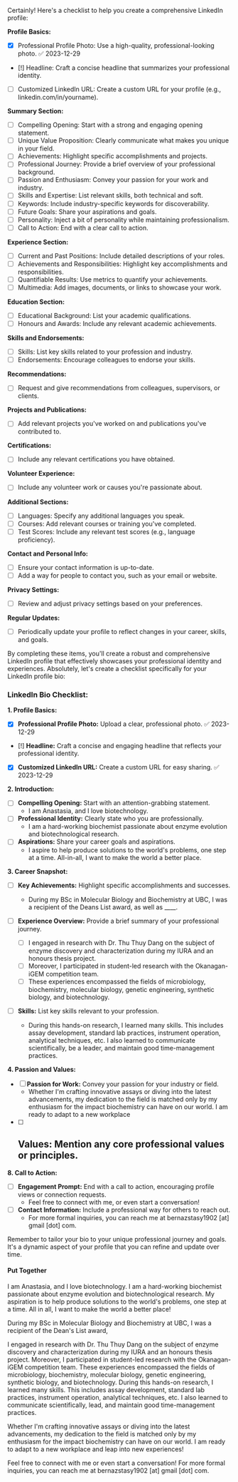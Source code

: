 Certainly! Here's a checklist to help you create a comprehensive LinkedIn profile:

**Profile Basics:**
- [x] Professional Profile Photo: Use a high-quality, professional-looking photo. ✅ 2023-12-29
- [!] Headline: Craft a concise headline that summarizes your professional identity.
- [ ] Customized LinkedIn URL: Create a custom URL for your profile (e.g., linkedin.com/in/yourname).

**Summary Section:**
- [ ] Compelling Opening: Start with a strong and engaging opening statement.
- [ ] Unique Value Proposition: Clearly communicate what makes you unique in your field.
- [ ] Achievements: Highlight specific accomplishments and projects.
- [ ] Professional Journey: Provide a brief overview of your professional background.
- [ ] Passion and Enthusiasm: Convey your passion for your work and industry.
- [ ] Skills and Expertise: List relevant skills, both technical and soft.
- [ ] Keywords: Include industry-specific keywords for discoverability.
- [ ] Future Goals: Share your aspirations and goals.
- [ ] Personality: Inject a bit of personality while maintaining professionalism.
- [ ] Call to Action: End with a clear call to action.

**Experience Section:**
- [ ] Current and Past Positions: Include detailed descriptions of your roles.
- [ ] Achievements and Responsibilities: Highlight key accomplishments and responsibilities.
- [ ] Quantifiable Results: Use metrics to quantify your achievements.
- [ ] Multimedia: Add images, documents, or links to showcase your work.

**Education Section:**
- [ ] Educational Background: List your academic qualifications.
- [ ] Honours and Awards: Include any relevant academic achievements.

**Skills and Endorsements:**
- [ ] Skills: List key skills related to your profession and industry.
- [ ] Endorsements: Encourage colleagues to endorse your skills.

**Recommendations:**
- [ ] Request and give recommendations from colleagues, supervisors, or clients.

**Projects and Publications:**
- [ ] Add relevant projects you've worked on and publications you've contributed to.

**Certifications:**
- [ ] Include any relevant certifications you have obtained.

**Volunteer Experience:**
- [ ] Include any volunteer work or causes you're passionate about.

**Additional Sections:**
- [ ] Languages: Specify any additional languages you speak.
- [ ] Courses: Add relevant courses or training you've completed.
- [ ] Test Scores: Include any relevant test scores (e.g., language proficiency).

**Contact and Personal Info:**
- [ ] Ensure your contact information is up-to-date.
- [ ] Add a way for people to contact you, such as your email or website.

**Privacy Settings:**
- [ ] Review and adjust privacy settings based on your preferences.

**Regular Updates:**
- [ ] Periodically update your profile to reflect changes in your career, skills, and goals.

By completing these items, you'll create a robust and comprehensive LinkedIn profile that effectively showcases your professional identity and experiences.
Absolutely, let's create a checklist specifically for your LinkedIn profile bio:

### LinkedIn Bio Checklist:

**1. Profile Basics:**
   - [x] **Professional Profile Photo:** Upload a clear, professional photo. ✅ 2023-12-29
   - [!] **Headline:** Craft a concise and engaging headline that reflects your professional identity.
   - [x] **Customized LinkedIn URL:** Create a custom URL for easy sharing. ✅ 2023-12-29

**2. Introduction:**
   - [ ] **Compelling Opening:** Start with an attention-grabbing statement.
	   - I am Anastasia, and I love biotechnology.
   - [ ] **Professional Identity:** Clearly state who you are professionally.
	   - I am a hard-working biochemist passionate about enzyme evolution and biotechnological research. 
   - [ ] **Aspirations:** Share your career goals and aspirations.
	   - I aspire to help produce solutions to the world's problems, one step at a time. All-in-all, I want to make the world a better place.

**3. Career Snapshot:**
   - [ ] **Key Achievements:** Highlight specific accomplishments and successes.
	   - During my BSc in Molecular Biology and Biochemistry at UBC, I was a recipient of the Deans List award, as well as \_\_\_\_. 

   - [ ] **Experience Overview:** Provide a brief summary of your professional journey.
	   - [ ] I engaged in research with Dr. Thu Thuy Dang on the subject of enzyme discovery and characterization during my IURA and an honours thesis project.
	   - [ ] Moreover, I participated in student-led research with the Okanagan-iGEM competition team.
	   - [ ] These experiences encompassed the fields of microbiology, biochemistry, molecular biology, genetic engineering, synthetic biology, and biotechnology.
   - [ ] **Skills:** List key skills relevant to your profession.
	   - During this hands-on research, I learned many skills. This includes assay development, standard lab practices, instrument operation, analytical techniques, etc. I also learned to communicate scientifically, be a leader, and maintain good time-management practices.

**4. Passion and Values:**
   - [ ] **Passion for Work:** Convey your passion for your industry or field.
	   - Whether I'm crafting innovative assays or diving into the latest advancements, my dedication to the field is matched only by my enthusiasm for the impact biochemistry can have on our world. I am ready to adapt to a new workplace
   - [ ] **Values:** Mention any core professional values or principles.
	   - 

**8. Call to Action:**
   - [ ] **Engagement Prompt:** End with a call to action, encouraging profile views or connection requests.
	   - Feel free to connect with me, or even start a conversation!
   - [ ] **Contact Information:** Include a professional way for others to reach out.
	   - For more formal inquiries, you can reach me at bernazstasy1902 [at] gmail [dot] com.

Remember to tailor your bio to your unique professional journey and goals. It's a dynamic aspect of your profile that you can refine and update over time.

#### Put Together

I am Anastasia, and I love biotechnology. I am a hard-working biochemist passionate about enzyme evolution and biotechnological research. My aspiration is to help produce solutions to the world's problems, one step at a time. All in all, I want to make the world a better place!

During my BSc in Molecular Biology and Biochemistry at UBC, I was a recipient of the Dean's List award, 

I engaged in research with Dr. Thu Thuy Dang on the subject of enzyme discovery and characterization during my IURA and an honours thesis project. Moreover, I participated in student-led research with the Okanagan-iGEM competition team. These experiences encompassed the fields of microbiology, biochemistry, molecular biology, genetic engineering, synthetic biology, and biotechnology. During this hands-on research, I learned many skills. This includes assay development, standard lab practices, instrument operation, analytical techniques, etc. I also learned to communicate scientifically, lead, and maintain good time-management practices.

Whether I'm crafting innovative assays or diving into the latest advancements, my dedication to the field is matched only by my enthusiasm for the impact biochemistry can have on our world. I am ready to adapt to a new workplace and leap into new experiences!

Feel free to connect with me or even start a conversation! For more formal inquiries, you can reach me at bernazstasy1902 [at] gmail [dot] com.
